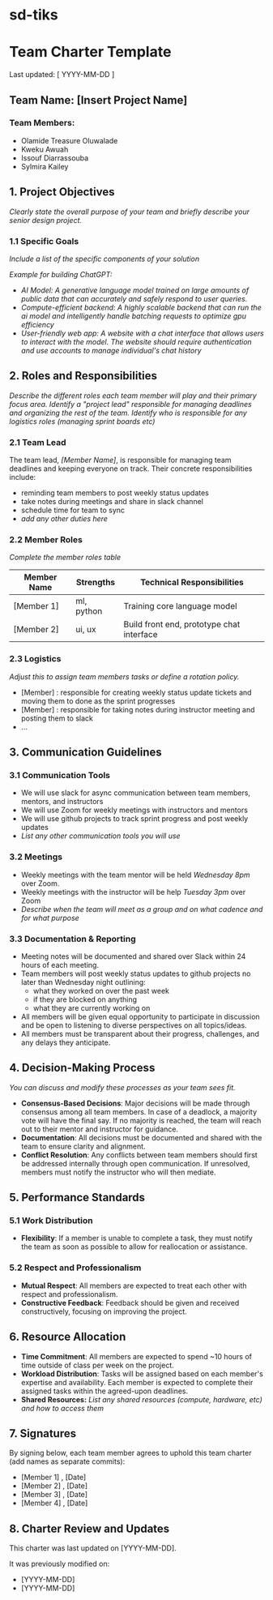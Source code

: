 # sd-tiks
# Team Charter Template
Last updated: [ YYYY-MM-DD ]

## Team Name: [Insert Project Name]

### Team Members:
- Olamide Treasure Oluwalade
- Kweku Awuah
- Issouf Diarrassouba
- Sylmira Kailey

## 1. Project Objectives
*Clearly state the overall purpose of your team and briefly describe your senior design project.*

### 1.1 Specific Goals
*Include a list of the specific components of your solution*

*Example for building ChatGPT:*
- *AI Model: A generative language model trained on large amounts of public data that can accurately and safely respond to user queries.*
- *Compute-efficient backend: A highly scalable backend that can run the ai model and intelligently handle batching requests to optimize gpu efficiency*
- *User-friendly web app: A website with a chat interface that allows users to interact with the model. The website should require authentication and use accounts to manage individual's chat history*

## 2. Roles and Responsibilities
*Describe the different roles each team member will play and their primary focus area. Identify a "project lead" responsible for managing deadlines and organizing the rest of the team. Identify who is responsible for any logistics roles (managing sprint boards etc)*

### 2.1 Team Lead

The team lead, *[Member Name]*, is responsible for managing team deadlines and keeping everyone on track. Their concrete responsibilities include:
- reminding team members to post weekly status updates
- take notes during meetings and share in slack channel
- schedule time for team to sync
- *add any other duties here*

### 2.2 Member Roles
*Complete the member roles table*

| Member Name | Strengths  | Technical Responsibilities                |
| ----------- | ---------- | ----------------------------------------- |
| [Member 1]  | ml, python | Training core language model              |
| [Member 2]  | ui, ux     | Build front end, prototype chat interface |

### 2.3 Logistics
*Adjust this to assign team members tasks or define a rotation policy.*

- [Member] : responsible for creating weekly status update tickets and moving them to done as the sprint progresses
- [Member] : responsible for taking notes during instructor meeting and posting them to slack
- ...

## 3. Communication Guidelines

### 3.1 Communication Tools
- We will use slack for async communication between team members, mentors, and instructors
- We will use Zoom for weekly meetings with instructors and mentors
- We will use github projects to track sprint progress and post weekly updates
- *List any other communication tools you will use*


### 3.2 Meetings
- Weekly meetings with the team mentor will be held *Wednesday 8pm* over Zoom.
- Weekly meetings with the instructor will be help *Tuesday 3pm* over Zoom
- *Describe when the team will meet as a group and on what cadence and for what purpose*

### 3.3 Documentation & Reporting
- Meeting notes will be documented and shared over Slack within 24 hours of each meeting.
- Team members will post weekly status updates to github projects no later than Wednesday night outlining:
	- what they worked on over the past week
	- if they are blocked on anything
	- what they are currently working on
- All members will be given equal opportunity to participate in discussion and be open to listening to diverse perspectives on all topics/ideas.
- All members must be transparent about their progress, challenges, and any delays they anticipate.

## 4. Decision-Making Process
*You can discuss and modify these processes as your team sees fit.*

- **Consensus-Based Decisions**: Major decisions will be made through consensus among all team members. In case of a deadlock, a majority vote will have the final say. If no majority is reached, the team will reach out to their mentor and instructor for guidance.
- **Documentation**: All decisions must be documented and shared with the team to ensure clarity and alignment.
- **Conflict Resolution**: Any conflicts between team members should first be addressed internally through open communication. If unresolved, members must notify the instructor who will then mediate.

## 5. Performance Standards

### 5.1 Work Distribution
- **Flexibility**: If a member is unable to complete a task, they must notify the team as soon as possible to allow for reallocation or assistance.

### 5.2 Respect and Professionalism
- **Mutual Respect**: All members are expected to treat each other with respect and professionalism.
- **Constructive Feedback**: Feedback should be given and received constructively, focusing on improving the project.

## 6. Resource Allocation
- **Time Commitment**: All members are expected to spend ~10 hours of time outside of class per week on the project.
- **Workload Distribution**: Tasks will be assigned based on each member's expertise and availability. Each member is expected to complete their assigned tasks within the agreed-upon deadlines. 
- **Shared Resources:** *List any shared resources (compute, hardware, etc) and how to access them*

## 7. Signatures
By signing below, each team member agrees to uphold this team charter (add names as separate commits):
- [Member 1] , [Date]
- [Member 2] , [Date]
- [Member 3] , [Date]
- [Member 4] , [Date]

## 8. Charter Review and Updates
This charter was last updated on [YYYY-MM-DD].

It was previously modified on:
- [YYYY-MM-DD]
- [YYYY-MM-DD]
